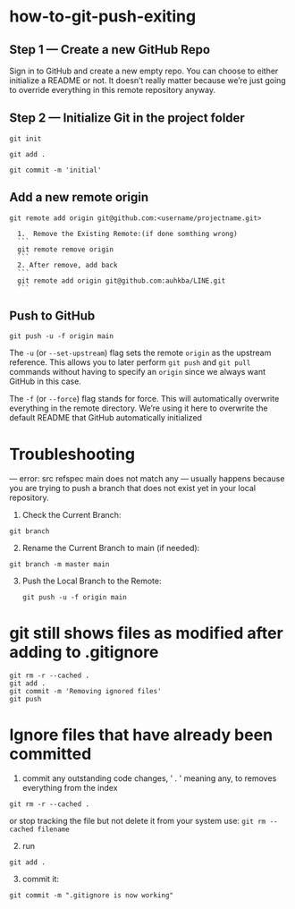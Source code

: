 # how-to-git-push-exiting

## Step 1 — Create a new GitHub Repo
Sign in to GitHub and create a new empty repo. You can choose to either initialize a README or not. It doesn’t really matter because we’re just going to override everything in this remote repository anyway.

## Step 2 — Initialize Git in the project folder
```
git init
```

```
git add .
```

```
git commit -m 'initial'
```

## Add a new remote origin
```
git remote add origin git@github.com:<username/projectname.git>
```

      1.  Remove the Existing Remote:(if done somthing wrong)
      ```
      git remote remove origin
      ```
      2. After remove, add back 
      ```
      git remote add origin git@github.com:auhkba/LINE.git
      ```

## Push to GitHub
```
git push -u -f origin main
```

The `-u` (or `--set-upstream`) flag sets the remote `origin` as the upstream reference. This allows you to later perform `git push` and `git pull` commands without having to specify an `origin` since we always want GitHub in this case.

The `-f` (or `--force`) flag stands for force. This will automatically overwrite everything in the remote directory. We’re using it here to overwrite the default README that GitHub automatically initialized

# Troubleshooting
— error: src refspec main does not match any — usually happens because you are trying to push a branch that does not exist yet in your local repository.
1.	Check the Current Branch:
```
git branch
```

2. Rename the Current Branch to main (if needed):
  ```
git branch -m master main
```

3. Push the Local Branch to the Remote:
   ```
   git push -u -f origin main
   ```




# git still shows files as modified after adding to .gitignore
```
git rm -r --cached .
git add .
git commit -m 'Removing ignored files'
git push
```

# Ignore files that have already been committed
1. commit any outstanding code changes, ' . ' meaning any, to removes everything from the index
```
git rm -r --cached .
```

or stop tracking the file but not delete it from your system use: `git rm --cached filename`

2. run
```
git add .
```

3. commit it:
```
git commit -m ".gitignore is now working"
```


